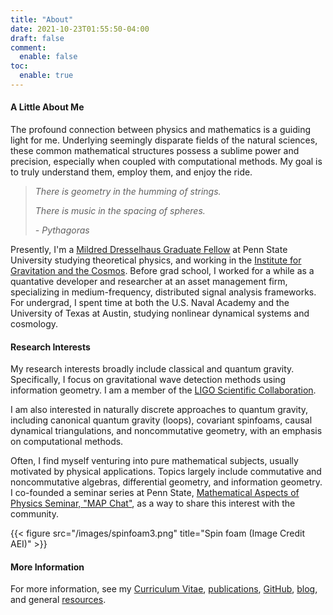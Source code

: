 ```yaml
---
title: "About"
date: 2021-10-23T01:55:50-04:00
draft: false
comment:
  enable: false
toc:
  enable: true
---
```



#### A Little About Me

The profound connection between physics and mathematics is a guiding light for me. Underlying seemingly disparate fields of the natural sciences, these common mathematical structures possess a sublime power and precision, especially when coupled with computational methods. My goal is to truly understand them, employ them, and enjoy the ride.

> _There is geometry in the humming of strings._
>
> _There is music in the spacing of spheres._
> 
> _- Pythagoras_

Presently, I'm a [Mildred Dresselhaus Graduate Fellow](https://science.psu.edu/future-students/graduate-students/science-achievement-graduate-fellowship/2020-2021-recipients/mildred-dresselhaus-graduate-scholarship-in-physics)
at Penn State University studying theoretical physics, and working in the [Institute for Gravitation and the Cosmos](http://www.gravity.psu.edu/). Before grad school, I worked for a while as a quantative developer and researcher at an asset management firm, specializing in medium-frequency, distributed signal analysis frameworks. For undergrad, I spent time at both the U.S. Naval Academy and the University of Texas at Austin, studying nonlinear dynamical systems and cosmology.

#### Research Interests

My research interests broadly include classical and quantum gravity. Specifically, I focus on gravitational wave detection methods using information geometry. I am a member of the [LIGO Scientific Collaboration](https://roster.ligo.org/roster.php?do=member&uid=6316&search=name&target=in&order=).

I am also interested in naturally discrete approaches to quantum gravity, including canonical quantum gravity (loops), covariant spinfoams, causal dynamical triangulations, and noncommutative geometry, with an emphasis on computational methods.

Often, I find myself venturing into pure mathematical subjects, usually motivated by physical applications. Topics largely include commutative and noncommutative algebras, differential geometry, and information geometry. I co-founded a seminar series at Penn State, [Mathematical Aspects of Physics Seminar, "MAP Chat"](https://mapchat.science.psu.edu), as a way to share this interest with the community.

{{< figure src="/images/spinfoam3.png" title="Spin foam (Image Credit AEI)" >}}


#### More Information

For more information, see my [Curriculum Vitae](/pdf/cv.pdf), [publications](/pages/publications), 
[GitHub](https://github.com/JWKennington), [blog](/blog), and general [resources](/resources).   
